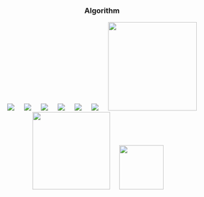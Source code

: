 <div align="center">
  
  ### Algorithm
</div>

<p align="center">
&emsp;
  <img src="https://img.shields.io/github/languages/code-size/MD-MAFUJUL-HASAN/Algorithm?style=for-the-badge">
  &emsp;
  <img src="https://img.shields.io/github/repo-size/MD-MAFUJUL-HASAN/Algorithm?color=purple&style=for-the-badge">
  &emsp;
  <img src="https://img.shields.io/github/languages/count/MD-MAFUJUL-HASAN/Algorithm?color=green&style=for-the-badge">
  &emsp;
  <img src="https://img.shields.io/github/languages/top/MD-MAFUJUL-HASAN/Algorithm?color=orange&style=for-the-badge">
  &emsp;
  <img src="https://img.shields.io/github/commit-activity/m/MD-MAFUJUL-HASANAlgorithm?color=lime&style=for-the-badge">
  &emsp;
  <img src="https://img.shields.io/github/last-commit/MD-MAFUJUL-HASAN/Algorithm?color=darkgreen&style=for-the-badge">
  &emsp;
  <img src="https://tokei.rs/b1/github/MD-MAFUJUL-HASAN/Algorithm?category=code" width="200">
  &emsp;
  <img src="https://tokei.rs/b1/github/MD-MAFUJUL-HASAN/Algorithm?category=lines" width="175">
  &emsp;
  <img src="https://tokei.rs/b1/github/MD-MAFUJUL-HASAN/Algorithm?category=files" width="100">
  &emsp;
  </p>
